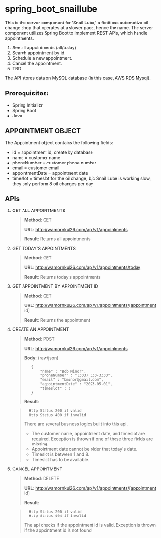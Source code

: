 # spring_boot_snaillube

This is the server component for 'Snail Lube,' a fictitious automotive oil change shop that operates at a slower pace, hence the name. The server component utilizes Spring Boot to implement REST APIs, which handle appointments.

1. See all appointments (all/today)
2. Search appointment by id.
3. Schedule a new appointment.
4. Cancel the appointment.
5. TBD

The API stores data on MySQL database (in this case, AWS RDS Mysql).  

## Prerequisites: 
- Spring Initializr 
- Spring Boot
- Java

## APPOINTMENT OBJECT
The Appointment object contains the following fields:
- id = appointment id, create by database
- name = customer name
- phoneNumber = customer phone number
- email = customer email
- appointmentDate = appointment date 
- timeslot = timeslot for the oil change, b/c Snail Lube is working slow, they only perform 8 oil changes per day

## APIs
1. GET ALL APPOINTMENTS
    >   **Method**: GET
    >
    >   **URL**: http://wamornkul26.com/api/v1/appointments
    >
    >   **Result**: Returns all appointments

2. GET TODAY'S APPOINTMENTS
    >   **Method**: GET
    >
    >   **URL**: http://wamornkul26.com/api/v1/appointments/today
    >
    >   **Result**: Returns today's appointments

3. GET APPOINTMENT BY APPOINTMENT ID
    >   **Method**: GET
    >
    >   **URL**: http://wamornkul26.com/api/v1/appointments/[appointment id]
    >
    >   **Result**: Returns the appointment

4. CREATE AN APPOINTMENT
    >   **Method**: POST
    >
    >   **URL**: http://wamornkul26.com/api/v1/appointments
    >
    >   **Body**: (raw/json)
    >    ```
    >       {
    >           "name" : "Bob Minor",
    >           "phoneNumber" : "(333) 333-3333",
    >           "email" : "bminor@gmail.com",
    >           "appointmentDate" : "2023-05-01",
    >           "timeslot" : 3
    >       }
    >    ```
    >
    >   **Result**: 

    >       Http Status 200 if valid
    >       Http Status 400 if invalid
    >
    >   There are several business logics built into this api.  
    >   - The customer name, appointment date, and timeslot are required. Exception is thrown if one of these three fields are missing. 
    >   - Appointment date cannot be older that today's date.
    >   - Timeslot is between 1 and 8.
    >   - Timeslot has to be available.

5. CANCEL APPOINTMENT
    >   **Method**: DELETE
    >
    >   **URL**: http://wamornkul26.com/api/v1/appointments/[appointment id]
    >
    >   **Result**: 
    
    >       Http Status 200 if valid
    >       Http Status 404 if invalid
    >
    >   The api checks if the appointment id is valid.  Exception is thrown if the appointment id is not found.



